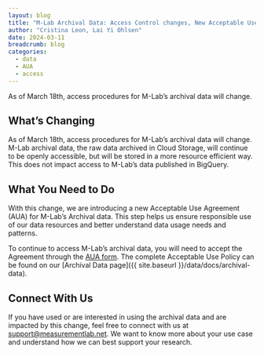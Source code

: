 ```yaml
---
layout: blog
title: "M-Lab Archival Data: Access Control changes, New Acceptable Use Agreement"
author: "Cristina Leon, Lai Yi Ohlsen"
date: 2024-03-11
breadcrumb: blog
categories:
  - data
  - AUA
  - access
---
```


As of March 18th, access procedures for M-Lab’s archival data will change.<!--more-->

## What’s Changing

As of March 18th, access procedures for M-Lab’s archival data will change. M-Lab archival data, the raw data archived in Cloud Storage, will continue to be openly accessible, but will be stored in a more resource efficient way. This does not impact access to M-Lab’s data published in BigQuery.

## What You Need to Do

With this change, we are introducing a new Acceptable Use Agreement (AUA) for M-Lab’s Archival data. This step helps us ensure responsible use of our data resources and better understand data usage needs and patterns.

To continue to access M-Lab’s archival data, you will need to accept the Agreement through the [AUA form](https://docs.google.com/forms/d/e/1FAIpQLSfDGsEqfE3Lh3qtRSMy621O_bzBMZtnrw5sDgR42tGWpymJ2w/viewform). The complete Acceptable Use Policy can be found on our [Archival Data page]({{ site.baseurl }}/data/docs/archival-data).

## Connect With Us

If you have used or are interested in using the archival data and are impacted by this change, feel free to connect with us at [support@measurementlab.net](mailto:support@measurementlab.net). We want to know more about your use case and understand how we can best support your research.
